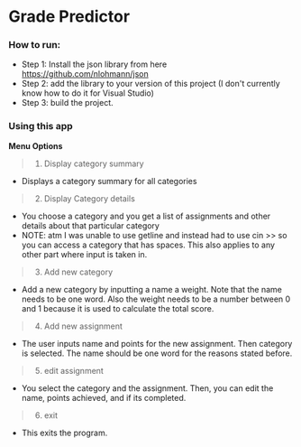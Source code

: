 # Grade Predictor

### How to run:

* Step 1: Install the json library from here https://github.com/nlohmann/json
* Step 2: add the library to your version of this project (I don't currently know how to do it for Visual Studio)
* Step 3: build the project.

### Using this app

<b>Menu Options </b>
> 1. Display category summary
* Displays a category summary for all categories



> 2. Display Category details
* You choose a category and you get a list of assignments and other details about that particular
category
* NOTE: atm I was unable to use getline and instead had to use cin >> so you can access a category that has spaces.
This also applies to any other part where input is taken in. 

> 3. Add new category
* Add a new category by inputting a name a weight. Note that the name needs to be one word. Also the weight needs to be a number
between 0 and 1 because it is used to calculate the total score.

> 4. Add new assignment

* The user inputs name and points for the new assignment. Then category is selected. The name should be one word for the reasons stated before.

> 5.  edit assignment
* You select the category and the assignment. Then, you can edit the name, points achieved, and if its completed. 
> 6. exit
* This exits the program.












